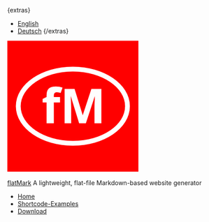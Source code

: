 {extras}
- [English](/en)
- [Deutsch](/de)
{/extras}

![Logo](/files/logo.gif)

[flatMark](/de)
A lightweight, flat-file Markdown-based website generator

- [Home](/en/home)
- [Shortcode-Examples](/en/shortcode-examples)
- [Download](https://github.com/elektrischerwalfisch/flatmark)